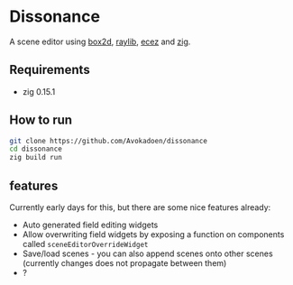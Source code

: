 # Dissonance

A scene editor using [box2d](https://github.com/erincatto/box2d), [raylib](https://github.com/raysan5/raylib), [ecez](https://github.com/Avokadoen/ecez) and [zig](https://github.com/ziglang/zig/).

## Requirements

- zig 0.15.1

## How to run 

```bash
git clone https://github.com/Avokadoen/dissonance
cd dissonance
zig build run
```

## features

Currently early days for this, but there are some nice features already:

- Auto generated field editing widgets
- Allow overwriting field widgets by exposing a function on components called `sceneEditorOverrideWidget`
- Save/load scenes - you can also append scenes onto other scenes (currently changes does not propagate between them)
- ?